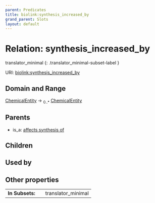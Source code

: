```yaml
---
parent: Predicates
title: biolink:synthesis_increased_by
grand_parent: Slots
layout: default
---
```


# Relation: synthesis_increased_by

translator_minimal
{: .translator_minimal-subset-label }




URI: [biolink:synthesis_increased_by](https://w3id.org/biolink/vocab/synthesis_increased_by)

## Domain and Range

[ChemicalEntity](ChemicalEntity.md) ->  <sub>0..*</sub> [ChemicalEntity](ChemicalEntity.md)

## Parents

 *  is_a: [affects synthesis of](affects_synthesis_of.md)

## Children


## Used by


## Other properties

|  |  |  |
| --- | --- | --- |
| **In Subsets:** | | translator_minimal |

